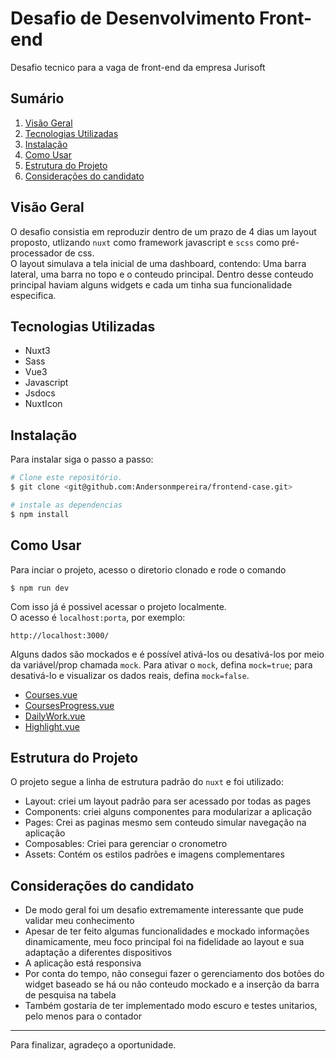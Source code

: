 # Desafio de Desenvolvimento Front-end

Desafio tecnico para a vaga de front-end da empresa Jurisoft

## Sumário

1. [Visão Geral](#visão-geral)
2. [Tecnologias Utilizadas](#tecnologias-utilizadas)
3. [Instalação](#instalação)
4. [Como Usar](#como-usar)
5. [Estrutura do Projeto](#estrutura-do-projeto)
6. [Considerações do candidato](#considerações-do-candidato)

## Visão Geral

O desafio consistia em reproduzir dentro de um prazo de 4 dias um layout proposto, utlizando `nuxt` como framework javascript e `scss` como pré-processador de css.<br>
O layout simulava a tela inicial de uma dashboard, contendo: Uma barra lateral, uma barra no topo e o conteudo principal. Dentro desse conteudo principal haviam alguns widgets e cada um tinha sua funcionalidade especifica.

## Tecnologias Utilizadas

- Nuxt3
- Sass
- Vue3
- Javascript
- Jsdocs
- NuxtIcon

## Instalação

Para instalar siga o passo a passo:
```bash
# Clone este repositório.
$ git clone <git@github.com:Andersonmpereira/frontend-case.git>

# instale as dependencias
$ npm install

```

## Como Usar

Para inciar o projeto, acesso o diretorio clonado e rode o comando
```bash.
$ npm run dev
```

Com isso já é possivel acessar o projeto localmente.<br>
O acesso é `localhost:porta`, por exemplo:
```bash.
http://localhost:3000/
```

Alguns dados são mockados e é possível ativá-los ou desativá-los por meio da variável/prop chamada `mock`. Para ativar o `mock`, defina `mock=true`; para desativá-lo e visualizar os dados reais, defina `mock=false`.

- [Courses.vue](https://sass-lang.com/install)
- [CoursesProgress.vue](https://sass-lang.com/install)
- [DailyWork.vue](https://sass-lang.com/install)
- [Highlight.vue](https://sass-lang.com/install)

## Estrutura do Projeto

O projeto segue a linha de estrutura padrão do `nuxt` e foi utilizado:

- Layout: criei um layout padrão para ser acessado por todas as pages
- Components: criei alguns componentes para modularizar a aplicação
- Pages: Crei as paginas mesmo sem conteudo simular navegação na aplicação
- Composables: Criei para gerenciar o cronometro
- Assets: Contém os estilos padrões e imagens complementares

## Considerações do candidato

- De modo geral foi um desafio extremamente interessante que pude validar meu conhecimento
- Apesar de ter feito algumas funcionalidades e  mockado informações dinamicamente, meu foco principal foi na fidelidade ao layout e sua adaptação a diferentes dispositivos
- A aplicação está responsiva
- Por conta do tempo, não consegui fazer o gerenciamento dos botões do widget baseado se há ou não conteudo mockado e a inserção da barra de pesquisa na tabela
- Também gostaria de ter implementado modo escuro e testes unitarios, pelo menos para o contador

---

Para finalizar, agradeço a oportunidade.